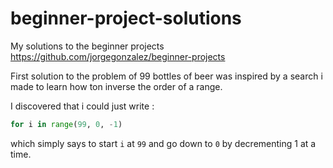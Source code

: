 # beginner-project-solutions
My solutions to the beginner projects https://github.com/jorgegonzalez/beginner-projects

First solution to the problem of 99 bottles of beer was inspired by a search i made to learn how ton inverse the order
of a range.

I discovered that i could just write :

```python
for i in range(99, 0, -1)
```

which simply says to start `i` at `99` and go
down to `0` by decrementing 1 at a time.

